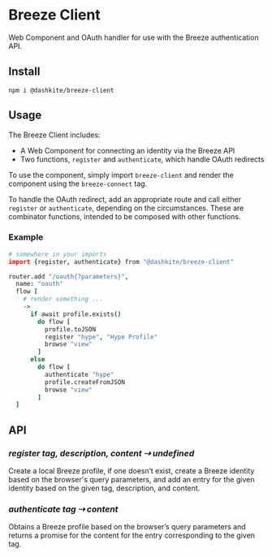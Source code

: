 # Breeze Client

Web Component and OAuth handler for use with the Breeze authentication API.

## Install

```
npm i @dashkite/breeze-client
```

## Usage

The Breeze Client includes:

- A Web Component for connecting an identity via the Breeze API
- Two functions, `register` and `authenticate`, which handle OAuth redirects

To use the component, simply import `breeze-client` and render the component using the `breeze-connect` tag.

To handle the OAuth redirect, add an appropriate route and call either `register` or `authenticate`, depending on the circumstances. These are combinator functions, intended to be composed with other functions.

### Example

```coffeescript
# somewhere in your imports
import {register, authenticate} from "@dashkite/breeze-client"

router.add "/oauth{?parameters}",
  name: "oauth"
  flow [
    # render something ...
    ->
      if await profile.exists()
        do flow [
          profile.toJSON
          register "hype", "Hype Profile"
          browse "view"
        ]
      else
        do flow [
          authenticate "hype"
          profile.createFromJSON
          browse "view"
        ]
  ]
```

## API

### *register tag, description, content ⇢ undefined*

Create a local Breeze profile, if one doesn’t exist, create a Breeze identity based on the browser's query parameters, and add an entry for the given identity based on the given tag, description, and content.

### *authenticate tag ⇢ content*

Obtains a Breeze profile based on the browser’s query parameters and returns a promise for the content for the entry corresponding to the given tag.